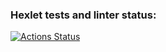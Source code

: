 ### Hexlet tests and linter status:
[![Actions Status](https://github.com/feelllucky/data-analytics-project-92/actions/workflows/hexlet-check.yml/badge.svg)](https://github.com/feelllucky/data-analytics-project-92/actions)